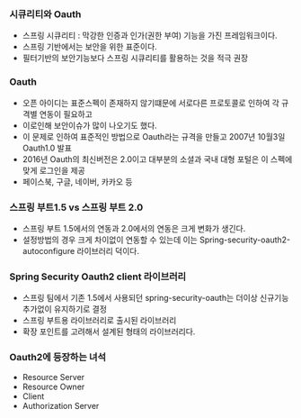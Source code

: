 ### 시큐리티와 Oauth
  - 스프링 시큐리티 : 막강한 인증과 인가(권한 부여) 기능을 가진 프레임워크이다.
  - 스프링 기반에서는 보안을 위한 표준이다.
  - 필터기반의 보안기능보다 스프링 시큐리티를 활용하는 것을 적극 권장

### Oauth
  - 오픈 아이디는 표준스펙이 존재하지 않기떄문에 서로다른 프로토콜로 인하여 각 규격별 연동이 필요하고
  - 이로인해 보안이슈가 많이 나오기도 했다.
  - 이 문제로 인하여 표준적인 방법으로 Oauth라는 규격을 만들고 2007년 10월3일 Oauth1.0 발표
  - 2016년 Oauth의 최신버전은 2.0이고 대부분의 소셜과 국내 대형 포털은 이 스펙에 맞게 로그인을 제공
  - 페이스북, 구글, 네이버, 카카오 등

### 스프링 부트1.5 vs 스프링 부트 2.0
  - 스프링 부트 1.5에서의 연동과 2.0에서의 연동은 크게 변화가 생긴다.
  - 설정방법의 경우 크게 차이없이 연동할 수 있는데 이는 Spring-security-oauth2-autoconfigure 라이브러리 덕이다.

### Spring Security Oauth2 client 라이브러리
  - 스프링 팀에서 기존 1.5에서 사용되던 spring-security-oauth는 더이상 신규기능 추가없이 유지하기로 결정
  - 스프링 부트용 라이브러리로 출시된 라이브러리
  - 확장 포인트를 고려해서 설계된 형태의 라이브러리다.

### Oauth2에 등장하는 녀석
  - Resource Server
  - Resource Owner
  - Client
  - Authorization Server
